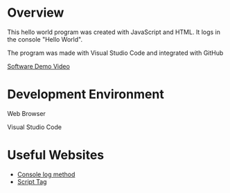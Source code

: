 # Overview

This hello world program was created with JavaScript and HTML. It logs in the console "Hello World".

The program was made with Visual Studio Code and integrated with GitHub

[Software Demo Video](http://youtube.link.goes.here)

# Development Environment

Web Browser

Visual Studio Code

# Useful Websites

- [Console log method](https://www.w3schools.com/jsref/met_console_log.asp)
- [Script Tag](https://www.w3schools.com/tags/tag_script.asp)
